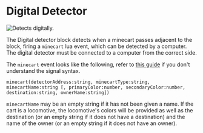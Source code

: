 # Digital Detector

![Detects digitally.](block:computronics:detector)

The Digital detector block detects when a minecart passes adjacent to the block, firing a `minecart` lua event, which can be detected by a computer. The digital detector must be connected to a computer from the correct side.

The `minecart` event looks like the following, refer to [this guide](http://ocdoc.cil.li/component:signals) if you don't understand the signal syntax.

`minecart(detectorAddress:string, minecartType:string, minecartName:string [, primaryColor:number, secondaryColor:number, destination:string, ownerName:string])`

`minecartName` may be an empty string if it has not been given a name. If the cart is a locomotive, the locomotive's colors will be provided as well as the destination (or an empty string if it does not have a destination) and the name of the owner (or an empty string if it does not have an owner).
